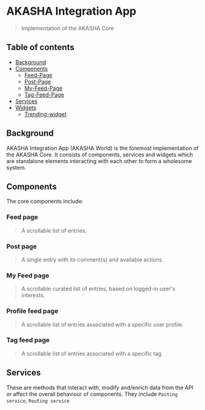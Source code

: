 # AKASHA Integration App

> Implementation of the AKASHA Core

## Table of contents

- [Background](#background)
- [Components](#components)
    - [Feed-Page](#feed-page)
    - [Post-Page](#post-page)
    - [My-Feed-Page](#my-feed-page)
    - [Tag-Feed-Page](#tag-feed-page)
- [Services](#services)
- [Widgets](#widgets)
    - [Trending-widget](#trending-widget)

## Background

AKASHA Integration App (AKASHA World) is the foremost implementation of the AKASHA Core. It consists of components, services and widgets which are standalone elements interacting with each other to form a wholesome system.

## Components

The core components include:

### Feed page
> A scrollable list of entries.

### Post page
> A single entry with its comment(s) and available actions.

### My Feed page
> A scrollable curated list of entries, based on logged-in user's interests.

### Profile feed page
> A scrollable list of entries associated with a specific user profile.

### Tag feed page
> A scrollable list of entries associated with a specific tag.

 ## Services

These are methods that interact with, modify and/enrich data from the API or affect the overall behaviour of components. They include `Posting service`, `Routing service`
